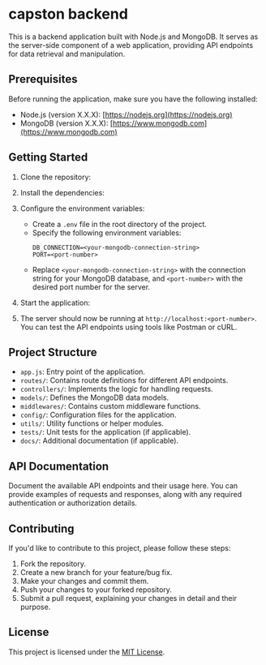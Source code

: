 # capston backend 

This is a backend application built with Node.js and MongoDB. It serves as the server-side component of a web application, providing API endpoints for data retrieval and manipulation.

## Prerequisites

Before running the application, make sure you have the following installed:

- Node.js (version X.X.X): [https://nodejs.org](https://nodejs.org)
- MongoDB (version X.X.X): [https://www.mongodb.com](https://www.mongodb.com)

## Getting Started

1. Clone the repository:


2. Install the dependencies:


3. Configure the environment variables:

   - Create a `.env` file in the root directory of the project.
   - Specify the following environment variables:
     ```
     DB_CONNECTION=<your-mongodb-connection-string>
     PORT=<port-number>
     ```
   - Replace `<your-mongodb-connection-string>` with the connection string for your MongoDB database, and `<port-number>` with the desired port number for the server.

4. Start the application:


5. The server should now be running at `http://localhost:<port-number>`. You can test the API endpoints using tools like Postman or cURL.

## Project Structure

- `app.js`: Entry point of the application.
- `routes/`: Contains route definitions for different API endpoints.
- `controllers/`: Implements the logic for handling requests.
- `models/`: Defines the MongoDB data models.
- `middlewares/`: Contains custom middleware functions.
- `config/`: Configuration files for the application.
- `utils/`: Utility functions or helper modules.
- `tests/`: Unit tests for the application (if applicable).
- `docs/`: Additional documentation (if applicable).

## API Documentation

Document the available API endpoints and their usage here. You can provide examples of requests and responses, along with any required authentication or authorization details.

## Contributing

If you'd like to contribute to this project, please follow these steps:

1. Fork the repository.
2. Create a new branch for your feature/bug fix.
3. Make your changes and commit them.
4. Push your changes to your forked repository.
5. Submit a pull request, explaining your changes in detail and their purpose.

## License

This project is licensed under the [MIT License](LICENSE).
